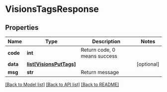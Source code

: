 # VisionsTagsResponse

## Properties
Name | Type | Description | Notes
------------ | ------------- | ------------- | -------------
**code** | **int** | Return code, 0 means success | 
**data** | [**list[VisionsPutTags]**](VisionsPutTags.md) |  | [optional] 
**msg** | **str** | Return message | 

[[Back to Model list]](../README.md#documentation-for-models) [[Back to API list]](../README.md#documentation-for-api-endpoints) [[Back to README]](../README.md)


